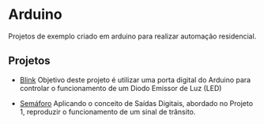 # Arduino
Projetos de exemplo criado em arduino para realizar automação residencial. 

## Projetos

- [Blink](https://material.io/) Objetivo deste projeto é utilizar uma porta digital
do Arduino para controlar o funcionamento de um Diodo
Emissor de Luz (LED)

- [Semáforo](https://material.io/) Aplicando o conceito de Saídas Digitais, abordado
no Projeto 1, reproduzir o funcionamento de um sinal de
trânsito.



